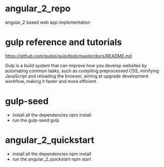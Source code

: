 # angular_2_repo
angular_2 based web app implementation 

# gulp reference and tutorials
https://github.com/gulpjs/gulp/blob/master/docs/README.md 

Gulp is a build system that can improve how you develop websites by automating common tasks, such as compiling preprocessed CSS, minifying JavaScript and reloading the browser, aiming at upgrade development workflow, making it faster and more efficient.

# gulp-seed
- install all the dependencies
    npm install
- run the gulp-seed
    gulp

# angular_2_quickstart
- install all the dependencies
    npm install
- run the angular_2_quickstart
    npm start



